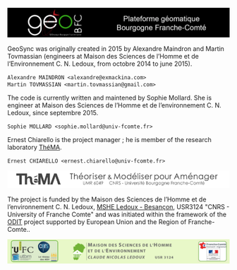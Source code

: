 ![Plateforme géomatique de Bourgogne Franche-Comté GeoBFC](images/geobfc.jpg)

GeoSync was originally created in 2015 by Alexandre Maindron and Martin Tovmassian  (engineers at Maison des Sciences de l’Homme et de l’Environnement C. N. Ledoux,  from octobre 2014 to june 2015).

    Alexandre MAINDRON <alexandre@exmackina.com>
    Martin TOVMASSIAN <martin.tovmassian@gmail.com>

The code is currently written and maintened by Sophie Mollard. She is engineer at Maison des Sciences de l’Homme et de l’environnement C. N. Ledoux, since septembre 2015.

    Sophie MOLLARD <sophie.mollard@univ-fcomte.fr>

Ernest Chiarello is the project manager ; he is member of the research laboratory [ThéMA](http://thema.univ-fcomte.fr/).

    Ernest CHIARELLO <ernest.chiarello@univ-fcomte.fr>

![Théma](images/théma.jpg)

The project is funded by the Maison des Sciences de l’Homme et de l’environnement C. N. Ledoux, [MSHE Ledoux - Besançon](http://mshe.univ-fcomte.fr), USR3124 "CNRS - University of Franche Comte" and was initiated within the framework of the [ODIT](http://odit.hypotheses.org/) project supported by European Union and the Region of Franche-Comte..

![MSHE-Besançon](images/mshe.png)

